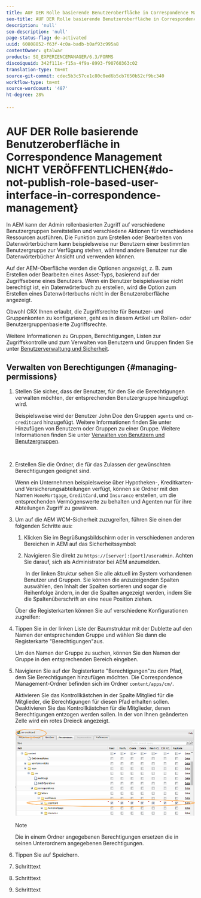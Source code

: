 ```yaml
---
title: AUF DER Rolle basierende Benutzeroberfläche in Correspondence Management NICHT VERÖFFENTLICHEN
seo-title: AUF DER Rolle basierende Benutzeroberfläche in Correspondence Management NICHT VERÖFFENTLICHEN
description: 'null'
seo-description: 'null'
page-status-flag: de-activated
uuid: 60808852-f63f-4c0a-badb-b0af93c995a8
contentOwner: gtalwar
products: SG_EXPERIENCEMANAGER/6.3/FORMS
discoiquuid: 342f111e-f15a-4f9a-8993-f90760363c02
translation-type: tm+mt
source-git-commit: cdec5b3c57ce1c80c0ed6b5cb7650b52cf9bc340
workflow-type: tm+mt
source-wordcount: '487'
ht-degree: 28%

---
```



# AUF DER Rolle basierende Benutzeroberfläche in Correspondence Management NICHT VERÖFFENTLICHEN{#do-not-publish-role-based-user-interface-in-correspondence-management}

In AEM kann der Admin rollenbasierten Zugriff auf verschiedene Benutzergruppen bereitstellen und verschiedene Aktionen für verschiedene Ressourcen ausführen. Die Funktion zum Erstellen oder Bearbeiten von Datenwörterbüchern kann beispielsweise nur Benutzern einer bestimmten Benutzergruppe zur Verfügung stehen, während andere Benutzer nur die Datenwörterbücher Ansicht und verwenden können.

Auf der AEM-Oberfläche werden die Optionen angezeigt, z. B. zum Erstellen oder Bearbeiten eines Asset-Typs, basierend auf der Zugriffsebene eines Benutzers. Wenn ein Benutzer beispielsweise nicht berechtigt ist, ein Datenwörterbuch zu erstellen, wird die Option zum Erstellen eines Datenwörterbuchs nicht in der Benutzeroberfläche angezeigt.

Obwohl CRX Ihnen erlaubt, die Zugriffsrechte für Benutzer- und Gruppenkonten zu konfigurieren, geht es in diesem Artikel um Rollen- oder Benutzergruppenbasierte Zugriffsrechte.

Weitere Informationen zu Gruppen, Berechtigungen, Listen zur Zugriffskontrolle und zum Verwalten von Benutzern und Gruppen finden Sie unter [Benutzerverwaltung und Sicherheit](/help/sites-administering/security.md).

## Verwalten von Berechtigungen {#managing-permissions}

1. Stellen Sie sicher, dass der Benutzer, für den Sie die Berechtigungen verwalten möchten, der entsprechenden Benutzergruppe hinzugefügt wird.

   Beispielsweise wird der Benutzer John Doe den Gruppen `agents` und `cm-creditcard` hinzugefügt. Weitere Informationen finden Sie unter Hinzufügen von Benutzern oder Gruppen zu einer Gruppe. Weitere Informationen finden Sie unter [Verwalten von Benutzern und Benutzergruppen](/help/communities/users.md).

   ![]()

1. Erstellen Sie die Ordner, die für das Zulassen der gewünschten Berechtigungen geeignet sind.

   Wenn ein Unternehmen beispielsweise über Hypotheken-, Kreditkarten- und Versicherungsabteilungen verfügt, können sie Ordner mit den Namen `HomeMortgage`, `CreditCard,`und `Insurance` erstellen, um die entsprechenden Vermögenswerte zu behalten und Agenten nur für ihre Abteilungen Zugriff zu gewähren.

1. Um auf die AEM WCM-Sicherheit zuzugreifen, führen Sie einen der folgenden Schritte aus:

   1. Klicken Sie im Begrüßungsbildschirm oder in verschiedenen anderen Bereichen in AEM auf das Sicherheitssymbol:

   1. Navigieren Sie direkt zu `https://[server]:[port]/useradmin`. Achten Sie darauf, sich als Administrator bei AEM anzumelden.

      ![]()
   In der linken Struktur sehen Sie alle aktuell im System vorhandenen Benutzer und Gruppen. Sie können die anzuzeigenden Spalten auswählen, den Inhalt der Spalten sortieren und sogar die Reihenfolge ändern, in der die Spalten angezeigt werden, indem Sie die Spaltenüberschrift an eine neue Position ziehen.

   Über die Registerkarten können Sie auf verschiedene Konfigurationen zugreifen:

1. Tippen Sie in der linken Liste der Baumstruktur mit der Dublette auf den Namen der entsprechenden Gruppe und wählen Sie dann die Registerkarte &quot;Berechtigungen&quot;aus.

   Um den Namen der Gruppe zu suchen, können Sie den Namen der Gruppe in den entsprechenden Bereich eingeben.

1. Navigieren Sie auf der Registerkarte &quot;Berechtigungen&quot;zu dem Pfad, dem Sie Berechtigungen hinzufügen möchten. Die Correspondence Management-Ordner befinden sich im Ordner `content/apps/cm/`.

   Aktivieren Sie das Kontrollkästchen in der Spalte Mitglied für die Mitglieder, die Berechtigungen für diesen Pfad erhalten sollen. Deaktivieren Sie das Kontrollkästchen für die Mitglieder, denen Berechtigungen entzogen werden sollen. In der von Ihnen geänderten Zelle wird ein rotes Dreieck angezeigt.

   ![useradmin-creditcard](assets/useradmin-creditcard.png)

   >[!NOTE]
   >
   >Die in einem Ordner angegebenen Berechtigungen ersetzen die in seinen Unterordnern angegebenen Berechtigungen.

1. Tippen Sie auf Speichern.
1. Schritttext
1. Schritttext
1. Schritttext


